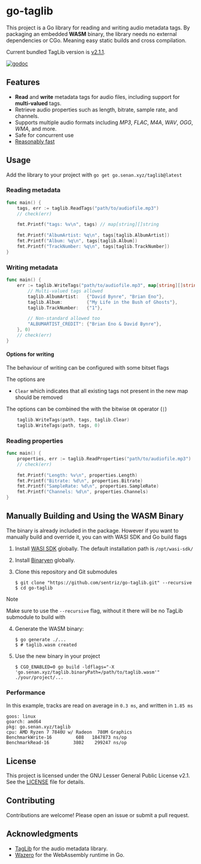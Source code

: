 # go-taglib

This project is a Go library for reading and writing audio metadata tags. By packaging an embedded **WASM** binary, the library needs no external dependencies or CGo. Meaning easy static builds and cross compilation.

Current bundled TagLib version is [v2.1.1](https://github.com/taglib/taglib/releases/tag/v2.1.1).

[![godoc](https://img.shields.io/badge/pkg.go.dev-doc-blue)](http://pkg.go.dev/go.senan.xyz/taglib)

## Features

- **Read** and **write** metadata tags for audio files, including support for **multi-valued** tags.
- Retrieve audio properties such as length, bitrate, sample rate, and channels.
- Supports multiple audio formats including _MP3_, _FLAC_, _M4A_, _WAV_, _OGG_, _WMA_, and more.
- Safe for concurrent use
- [Reasonably fast](#performance)

## Usage

Add the library to your project with `go get go.senan.xyz/taglib@latest`

### Reading metadata

```go
func main() {
    tags, err := taglib.ReadTags("path/to/audiofile.mp3")
    // check(err)

    fmt.Printf("tags: %v\n", tags) // map[string][]string

    fmt.Printf("AlbumArtist: %q\n", tags[taglib.AlbumArtist])
    fmt.Printf("Album: %q\n", tags[taglib.Album])
    fmt.Printf("TrackNumber: %q\n", tags[taglib.TrackNumber])
}
```

### Writing metadata

```go
func main() {
    err := taglib.WriteTags("path/to/audiofile.mp3", map[string][]string{
        // Multi-valued tags allowed
        taglib.AlbumArtist:   {"David Bynre", "Brian Eno"},
        taglib.Album:         {"My Life in the Bush of Ghosts"},
        taglib.TrackNumber:   {"1"},

        // Non-standard allowed too
        "ALBUMARTIST_CREDIT": {"Brian Eno & David Bynre"},
    }, 0)
    // check(err)
}
```

#### Options for writing

The behaviour of writing can be configured with some bitset flags

The options are

- `Clear` which indicates that all existing tags not present in the new map should be removed

The options can be combined the with the bitwise `OR` operator (`|`)

```go
    taglib.WriteTags(path, tags, taglib.Clear)
    taglib.WriteTags(path, tags, 0)
```

### Reading properties

```go
func main() {
    properties, err := taglib.ReadProperties("path/to/audiofile.mp3")
    // check(err)

    fmt.Printf("Length: %v\n", properties.Length)
    fmt.Printf("Bitrate: %d\n", properties.Bitrate)
    fmt.Printf("SampleRate: %d\n", properties.SampleRate)
    fmt.Printf("Channels: %d\n", properties.Channels)
}
```

## Manually Building and Using the WASM Binary

The binary is already included in the package. However if you want to manually build and override it, you can with WASI SDK and Go build flags

1. Install [WASI SDK](https://github.com/WebAssembly/wasi-sdk) globally. The default installation path is `/opt/wasi-sdk/`
2. Install [Binaryen](https://github.com/WebAssembly/binaryen) globally.
3. Clone this repository and Git submodules

   ```console
   $ git clone "https://github.com/sentriz/go-taglib.git" --recursive
   $ cd go-taglib
   ```

> [!NOTE]
> Make sure to use the `--recursive` flag, without it there will be no TagLib submodule to build with

4. Generate the WASM binary:

   ```console
   $ go generate ./...
   $ # taglib.wasm created
   ```

5. Use the new binary in your project

   ```console
   $ CGO_ENABLED=0 go build -ldflags="-X 'go.senan.xyz/taglib.binaryPath=/path/to/taglib.wasm'" ./your/project/...
   ```

### Performance

In this example, tracks are read on average in `0.3 ms`, and written in `1.85 ms`

```
goos: linux
goarch: amd64
pkg: go.senan.xyz/taglib
cpu: AMD Ryzen 7 7840U w/ Radeon  780M Graphics
BenchmarkWrite-16         608   1847873 ns/op
BenchmarkRead-16         3802    299247 ns/op
```

## License

This project is licensed under the GNU Lesser General Public License v2.1. See the [LICENSE](LICENSE) file for details.

## Contributing

Contributions are welcome! Please open an issue or submit a pull request.

## Acknowledgments

- [TagLib](https://taglib.org/) for the audio metadata library.
- [Wazero](https://github.com/tetratelabs/wazero) for the WebAssembly runtime in Go.
